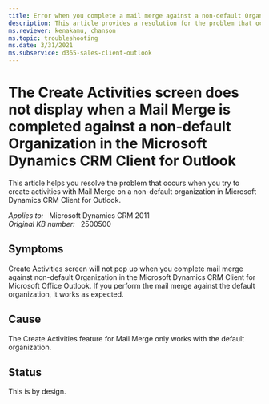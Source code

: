 ```yaml
---
title: Error when you complete a mail merge against a non-default Organization
description: This article provides a resolution for the problem that occurs when you try to create activities with Mail Merge on a non-default organization in Microsoft Dynamics CRM Client for Outlook.
ms.reviewer: kenakamu, chanson
ms.topic: troubleshooting
ms.date: 3/31/2021
ms.subservice: d365-sales-client-outlook
---
```

# The Create Activities screen does not display when a Mail Merge is completed against a non-default Organization in the Microsoft Dynamics CRM Client for Outlook

This article helps you resolve the problem that occurs when you try to create activities with Mail Merge on a non-default organization in Microsoft Dynamics CRM Client for Outlook.

_Applies to:_ &nbsp; Microsoft Dynamics CRM 2011  
_Original KB number:_ &nbsp; 2500500

## Symptoms

Create Activities screen will not pop up when you complete mail merge against non-default Organization in the Microsoft Dynamics CRM Client for Microsoft Office Outlook. If you perform the mail merge against the default organization, it works as expected.

## Cause

The Create Activities feature for Mail Merge only works with the default organization.

## Status

This is by design.
